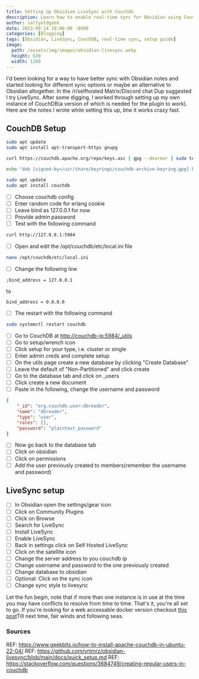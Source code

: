 ```yaml
---
title: Setting Up Obsidian LiveSync with Couchdb
description: Learn how to enable real-time sync for Obsidian using CouchDB on Ubuntu. This guide covers installation, user creation, and configuring the LiveSync plugin.
author: saltyoldgeek
date: 2023-09-14 10:00:00 -0500
categories: [Blogging]
tags: [Obsidian, LiveSync, CouchDB, real-time sync, setup guide]
image:
  path: /assets/img/images/obsidian-livesync.webp
  height: 630
  width: 1200
---
```


I'd been looking for a way to have better sync with Obsidian notes and started looking for different sync options or maybe an alternative to Obsidian altogether. In the /r/selfhosted Matrix/Discord chat Dup suggested I try LiveSync. After some digging, I worked through setting up my own instance of CouchDB(a version of which is needed for the plugin to work). Here are the notes I wrote while setting this up, btw it works crazy fast.

## CouchDB Setup

```bash
sudo apt update
sudo apt install apt-transport-https gnupg
```

```bash
curl https://couchdb.apache.org/repo/keys.asc | gpg --dearmor | sudo tee /usr/share/keyrings/couchdb-archive-keyring.gpg >/dev/null 2>&1 source /etc/os-release
```

```bash
echo "deb [signed-by=/usr/share/keyrings/couchdb-archive-keyring.gpg] https://apache.jfrog.io/artifactory/couchdb-deb/ jammy main" | sudo tee /etc/apt/sources.list.d/couchdb.list >/dev/null
```

```bash
sudo apt update
sudo apt install couchdb
```

- [ ] Choose couchdb config
- [ ] Enter random code for erlang cookie
- [ ] Leave bind as 127.0.0.1 for now
- [ ] Provide admin password
- [ ] Test with the following command

```bash
curl http://127.0.0.1:5984
```

- [ ] Open and edit the /opt/couchdb/etc/local.ini file

```bash
nano /opt/couchdb/etc/local.ini
```

- [ ] Change the following line

```text
;bind_address = 127.0.0.1
```

to

```text
bind_address = 0.0.0.0
```

- [ ] The restart with the following command

```bash
sudo systemctl restart couchdb
```

- [ ] Go to CouchDB at [http://couchdb-ip:5984/_utils](http://couchdb-ip:5984/_utils)
- [ ] Go to setup/wrench icon
- [ ] Click setup for your type, i.e. cluster or single
- [ ] Enter admin creds and complete setup
- [ ] On the utils page create a new database by clicking "Create Database"
- [ ] Leave the default of "Non-Partitioned" and click create
- [ ] Go to the database tab and click on _users
- [ ] Click create a new document
- [ ] Paste in the following, change the username and password

```json
{
    "_id": "org.couchdb.user:dbreader",
    "name": "dbreader",
    "type": "user",
    "roles": [],
    "password": "plaintext_password"
}
```

- [ ] Now go back to the database tab
- [ ] Click on obsidian
- [ ] Click on permissions
- [ ] Add the user previously created to members(remember the username and password)

## LiveSync setup

- [ ] In Obsidian open the settings/gear icon
- [ ] Click on Community Plugins
- [ ] Click on Browse
- [ ] Search for LiveSync
- [ ] Install LiveSync
- [ ] Enable LiveSync
- [ ] Back in settings click on Self Hosted LiveSync
- [ ] Click on the satellite icon
- [ ] Change the server address to you couchdb ip
- [ ] Change username and password to the one previously created
- [ ] Change database to obsidian
- [ ] Optional: Click on the sync icon
- [ ] Change sync style to livesync

Let the fun begin, note that if more than one instance is in use at the time you may have conflicts to resolve from time to time. That's it, you're all set to go. If you're looking for a web accessable docker version checkout [this post](https://www.saltyoldgeek.com/posts/obsidian-remote-setup/)Till next time, fair winds and following seas.

### Sources

REF: https://www.geekbits.io/how-to-install-apache-couchdb-in-ubuntu-22-04/
REF: https://github.com/vrtmrz/obsidian-livesync/blob/main/docs/quick_setup.md
REF: https://stackoverflow.com/questions/3684749/creating-regular-users-in-couchdb
